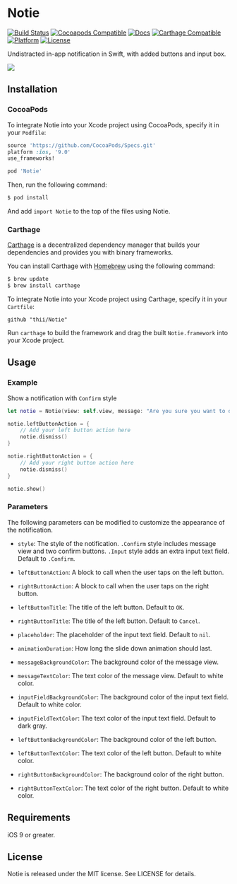 Notie
=====

[![Build Status](https://travis-ci.org/thii/Notie.svg)](https://travis-ci.org/thii/Notie)
[![Cocoapods Compatible](https://img.shields.io/cocoapods/v/Notie.svg)](https://img.shields.io/cocoapods/v/Notie.svg)
[![Docs](https://img.shields.io/cocoapods/metrics/doc-percent/Notie.svg)](http://cocoadocs.org/docsets/Notie)
[![Carthage Compatible](https://img.shields.io/badge/Carthage-compatible-4BC51D.svg?style=flat)](https://github.com/Carthage/Carthage)
[![Platform](https://img.shields.io/cocoapods/p/Notie.svg?style=flat)](http://cocoadocs.org/docsets/Notie)
[![License](https://img.shields.io/cocoapods/l/Notie.svg)](https://raw.githubusercontent.com/thii/Notie/master/LICENSE)

Undistracted in-app notification in Swift, with added buttons and input box.

![](https://raw.githubusercontent.com/thii/Notie/master/Assets/NotieScreencast.gif)

## Installation

### CocoaPods

To integrate Notie into your Xcode project using CocoaPods, specify it in your `Podfile`:

```ruby
source 'https://github.com/CocoaPods/Specs.git'
platform :ios, '9.0'
use_frameworks!

pod 'Notie'
```

Then, run the following command:

```bash
$ pod install
```

And add `import Notie` to the top of the files using Notie.

### Carthage

[Carthage](https://github.com/Carthage/Carthage) is a decentralized dependency manager that builds your dependencies and provides you with binary frameworks.

You can install Carthage with [Homebrew](http://brew.sh/) using the following command:

```bash
$ brew update
$ brew install carthage
```

To integrate Notie into your Xcode project using Carthage, specify it in your `Cartfile`:

```ogdl
github "thii/Notie"
```

Run `carthage` to build the framework and drag the built `Notie.framework` into your Xcode project.

## Usage

### Example

Show a notification with `Confirm` style

```swift
let notie = Notie(view: self.view, message: "Are you sure you want to do that?", style: .Confirm)

notie.leftButtonAction = {
	// Add your left button action here
    notie.dismiss()
}

notie.rightButtonAction = {
	// Add your right button action here
    notie.dismiss()
}

notie.show()
```

### Parameters

The following parameters can be modified to customize the appearance of the notification.

- `style`: The style of the notification. `.Confirm` style includes message view and two confirm buttons. `.Input` style adds an extra input text field. Default to `.Confirm`.

- `leftButtonAction`: A block to call when the user taps on the left button.

- `rightButtonAction`: A block to call when the user taps on the right button.

- `leftButtonTitle`: The title of the left button. Default to `OK`.

- `rightButtonTitle`: The title of the left button. Default to `Cancel`.

- `placeholder`: The placeholder of the input text field. Default to `nil`.

- `animationDuration`: How long the slide down animation should last.

- `messageBackgroundColor`: The background color of the message view.

- `messageTextColor`: The text color of the message view. Default to white color.

- `inputFieldBackgroundColor`: The background color of the input text field. Default to white color.

- `inputFieldTextColor`: The text color of the input text field. Default to dark gray.

- `leftButtonBackgroundColor`: The background color of the left button.

- `leftButtonTextColor`: The text color of the left button. Default to white color.

- `rightButtonBackgroundColor`: The background color of the right button.

- `rightButtonTextColor`: The text color of the right button. Default to white color.


## Requirements

iOS 9 or greater.

## License
Notie is released under the MIT license. See LICENSE for details.
